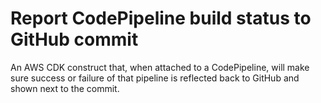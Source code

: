 # Report CodePipeline build status to GitHub commit

An AWS CDK construct that, when attached to a CodePipeline, will make sure success or failure of that pipeline is
reflected back to GitHub and shown next to the commit.
